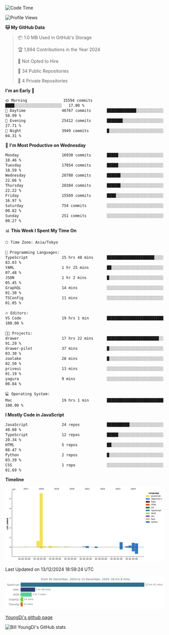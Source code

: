 <!--START_SECTION:waka-->
![Code Time](http://img.shields.io/badge/Code%20Time-1%2C107%20hrs%2032%20mins-blue)

![Profile Views](http://img.shields.io/badge/Profile%20Views-0-blue)

**🐱 My GitHub Data** 

> 📦 1.0 MB Used in GitHub's Storage 
 > 
> 🏆 1,894 Contributions in the Year 2024
 > 
> 🚫 Not Opted to Hire
 > 
> 📜 34 Public Repositories 
 > 
> 🔑 4 Private Repositories 
 > 
**I'm an Early 🐤** 

```text
🌞 Morning                15594 commits       ████░░░░░░░░░░░░░░░░░░░░░   17.00 % 
🌆 Daytime                46767 commits       █████████████░░░░░░░░░░░░   50.99 % 
🌃 Evening                25412 commits       ███████░░░░░░░░░░░░░░░░░░   27.71 % 
🌙 Night                  3949 commits        █░░░░░░░░░░░░░░░░░░░░░░░░   04.31 % 
```
📅 **I'm Most Productive on Wednesday** 

```text
Monday                   16930 commits       █████░░░░░░░░░░░░░░░░░░░░   18.46 % 
Tuesday                  17054 commits       █████░░░░░░░░░░░░░░░░░░░░   18.59 % 
Wednesday                20780 commits       ██████░░░░░░░░░░░░░░░░░░░   22.66 % 
Thursday                 20384 commits       ██████░░░░░░░░░░░░░░░░░░░   22.22 % 
Friday                   15569 commits       ████░░░░░░░░░░░░░░░░░░░░░   16.97 % 
Saturday                 754 commits         ░░░░░░░░░░░░░░░░░░░░░░░░░   00.82 % 
Sunday                   251 commits         ░░░░░░░░░░░░░░░░░░░░░░░░░   00.27 % 
```


📊 **This Week I Spent My Time On** 

```text
🕑︎ Time Zone: Asia/Tokyo

💬 Programming Languages: 
TypeScript               15 hrs 48 mins      █████████████████████░░░░   83.03 % 
YAML                     1 hr 25 mins        ██░░░░░░░░░░░░░░░░░░░░░░░   07.48 % 
JSON                     1 hr 2 mins         █░░░░░░░░░░░░░░░░░░░░░░░░   05.45 % 
GraphQL                  14 mins             ░░░░░░░░░░░░░░░░░░░░░░░░░   01.30 % 
TSConfig                 11 mins             ░░░░░░░░░░░░░░░░░░░░░░░░░   01.05 % 

🔥 Editors: 
VS Code                  19 hrs 1 min        █████████████████████████   100.00 % 

🐱‍💻 Projects: 
drawer                   17 hrs 22 mins      ███████████████████████░░   91.29 % 
drawer-pilot             37 mins             █░░░░░░░░░░░░░░░░░░░░░░░░   03.30 % 
zoolake                  28 mins             █░░░░░░░░░░░░░░░░░░░░░░░░   02.50 % 
priveui                  13 mins             ░░░░░░░░░░░░░░░░░░░░░░░░░   01.19 % 
yagura                   9 mins              ░░░░░░░░░░░░░░░░░░░░░░░░░   00.84 % 

💻 Operating System: 
Mac                      19 hrs 1 min        █████████████████████████   100.00 % 
```

**I Mostly Code in JavaScript** 

```text
JavaScript               24 repos            ██████████░░░░░░░░░░░░░░░   40.68 % 
TypeScript               12 repos            █████░░░░░░░░░░░░░░░░░░░░   20.34 % 
HTML                     5 repos             ██░░░░░░░░░░░░░░░░░░░░░░░   08.47 % 
Python                   2 repos             █░░░░░░░░░░░░░░░░░░░░░░░░   03.39 % 
CSS                      1 repo              ░░░░░░░░░░░░░░░░░░░░░░░░░   01.69 % 
```



**Timeline**

![Lines of Code chart](https://raw.githubusercontent.com/Youngdi/Youngdi/master/assets/bar_graph.png)


 Last Updated on 13/12/2024 18:59:24 UTC
<!--END_SECTION:waka-->

![wakatime](./images/stat.svg)

[YoungDi's github page](https://youngdi.github.io)

![Bill YoungDi's GitHub stats](https://github-readme-stats.vercel.app/api?username=youngdi&count_private=true&show_icons=true)

